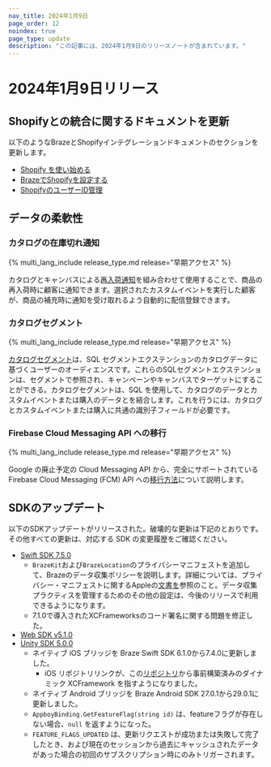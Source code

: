 ```yaml
---
nav_title: 2024年1月9日
page_order: 12
noindex: true
page_type: update
description: "この記事には、2024年1月9日のリリースノートが含まれています。"
---
```


# 2024年1月9日リリース

## Shopifyとの統合に関するドキュメントを更新

以下のようなBrazeとShopifyインテグレーションドキュメントのセクションを更新します。

- [Shopify を使い始める]({{site.baseurl}}/partners/ecommerce/shopify_legacy/getting_started_shopify/)
- [BrazeでShopifyを設定する]({{site.baseurl}}/partners/message_orchestration/channel_extensions/ecommerce/shopify/setting_up_shopify/)
- [ShopifyのユーザーID管理]({{site.baseurl}}/shopify_user_identity/)

## データの柔軟性

### カタログの在庫切れ通知

{% multi_lang_include release_type.md release="早期アクセス" %}

カタログとキャンバスによる[再入荷通知]({{site.baseurl}}/user_guide/personalization_and_dynamic_content/catalogs/catalog_triggers/back_in_stock_notifications/)を組み合わせて使用​​することで、商品の再入荷時に顧客に通知できます。選択されたカスタムイベントを実行した顧客が、商品の補充時に通知を受け取れるよう自動的に配信登録できます。

### カタログセグメント

{% multi_lang_include release_type.md release="早期アクセス" %}

[カタログセグメント]({{site.baseurl}}/user_guide/engagement_tools/segments/sql_segments/catalog_segments/)は、SQL セグメントエクステンションのカタログデータに基づくユーザーのオーディエンスです。これらのSQLセグメントエクステンションは、セグメントで参照され、キャンペーンやキャンバスでターゲットにすることができる。カタログセグメントは、SQL を使用して、カタログのデータとカスタムイベントまたは購入のデータとを結合します。これを行うには、カタログとカスタムイベントまたは購入に共通の識別子フィールドが必要です。

### Firebase Cloud Messaging API への移行

{% multi_lang_include release_type.md release="早期アクセス" %}

Google の廃止予定の Cloud Messaging API から、完全にサポートされている Firebase Cloud Messaging (FCM) API への[移行方法]({{site.baseurl}}/developer_guide/push_notifications/?sdktab=android)について説明します。

## SDKのアップデート

以下のSDKアップデートがリリースされた。破壊的な更新は下記のとおりです。その他すべての更新は、対応する SDK の変更履歴をご確認ください。

- [Swift SDK 7.5.0](https://github.com/braze-inc/braze-swift-sdk/blob/main/CHANGELOG.md)
    - `BrazeKit`および`BrazeLocation`のプライバシーマニフェストを追加して、Brazeのデータ収集ポリシーを説明します。詳細については、プライバシー・マニフェストに関するAppleの[文書を](https://developer.apple.com/documentation/bundleresources/privacy_manifest_files/describing_data_use_in_privacy_manifests)参照のこと。データ収集プラクティスを管理するためのその他の設定は、今後のリリースで利用できるようになります。
    - 7.1.0で導入されたXCFrameworksのコード署名に関する問題を修正した。
- [Web SDK v5.1.0](https://github.com/braze-inc/braze-web-sdk/blob/master/CHANGELOG.md)
- [Unity SDK 5.0.0](https://github.com/braze-inc/braze-unity-sdk/blob/master/CHANGELOG.md)
    - ネイティブ iOS ブリッジを Braze Swift SDK 6.1.0から7.4.0に更新しました。
        - iOS リポジトリリンクが、この[リポジトリ](https://github.com/braze-inc/braze-swift-sdk-prebuilt-dynamic)から事前構築済みのダイナミック XCFramework を指すようになりました。
    - ネイティブ Android ブリッジを Braze Android SDK 27.0.1から29.0.1に更新しました。
    - `AppboyBinding.GetFeatureFlag(string id)` は、featureフラグが存在しない場合、`null` を返すようになった。
    - `FEATURE_FLAGS_UPDATED` は、更新リクエストが成功または失敗して完了したとき、および現在のセッションから過去にキャッシュされたデータがあった場合の初回のサブスクリプション時にのみトリガーされます。

